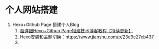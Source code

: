 # 个人网站搭建

1. Hexo+Github Page 搭建个人Blog
   1. [超详细Hexo+Github Page搭建技术博客教程【持续更新】](https://segmentfault.com/a/1190000017986794)
   2. Hexo安装和主题切换：https://www.jianshu.com/p/23e9e27eb437
   3. 

